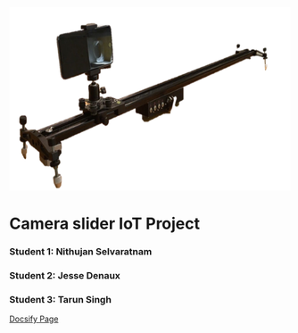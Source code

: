 <img src="/docs/assets/media/image1.png"
style="width:6.45625in;height:3.42569in" />


# Camera slider IoT Project

### Student 1: Nithujan Selvaratnam

### Student 2: Jesse Denaux

### Student 3: Tarun Singh

<a href="https://nithujansel.github.io/FarmLabCameraSlider/">Docsify Page</a><br>